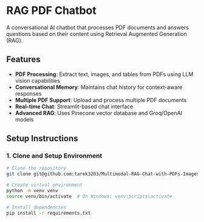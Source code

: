 # RAG PDF Chatbot

A conversational AI chatbot that processes PDF documents and answers questions based on their content using Retrieval Augmented Generation (RAG).

## Features

- **PDF Processing**: Extract text, images, and tables from PDFs using LLM vision capabilities
- **Conversational Memory**: Maintains chat history for context-aware responses
- **Multiple PDF Support**: Upload and process multiple PDF documents
- **Real-time Chat**: Streamlit-based chat interface
- **Advanced RAG**: Uses Pinecone vector database and Groq/OpenAI models

## Setup Instructions

### 1. Clone and Setup Environment

```bash
# Clone the repository
git clone git@github.com:tarek3203/Multimodal-RAG-Chat-with-PDFs-Images-Tables-.git

# Create virtual environment
python -m venv venv
source venv/bin/activate  # On Windows: venv\Scripts\activate

# Install dependencies
pip install -r requirements.txt